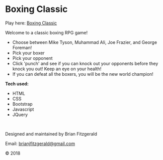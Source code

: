 # Boxing Classic

Play here: [Boxing Classic](https://brijamfitz.github.io/Boxing-Classic/)

Welcome to a classic boxing RPG game!

* Choose between Mike Tyson, Muhammad Ali, Joe Frazier, and George Foreman!
* Pick your boxer
* Pick your opponent
* Click 'punch' and see if you can knock out your opponents before they knock you out! Keep an eye on your health!
* If you can defeat all the boxers, you will be the new world champion!

**Tech used:**
* HTML
* CSS
* Bootstrap
* Javascript
* JQuery

&nbsp;

Designed and maintained by Brian Fitzgerald

Email: brianjfitzgerald@gmail.com

&#169; 2018
